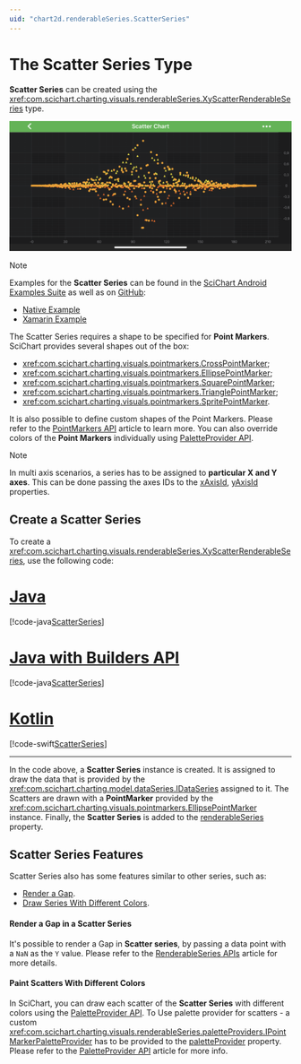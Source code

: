 ```yaml
---
uid: "chart2d.renderableSeries.ScatterSeries"
---
```


# The Scatter Series Type
**Scatter Series** can be created using the <xref:com.scichart.charting.visuals.renderableSeries.XyScatterRenderableSeries> type.

![Scatter Series Type](images/scatter-chart-example.png)

> [!NOTE] 
> Examples for the **Scatter Series** can be found in the [SciChart Android Examples Suite](https://www.scichart.com/examples/android-chart/) as well as on [GitHub](https://github.com/ABTSoftware/SciChart.Android.Examples):
> - [Native Example](https://www.scichart.com/example/android-scatter-chart-example/)
> - [Xamarin Example](https://www.scichart.com/example/xamarin-chart-scatter-chart-example/)

The Scatter Series requires a shape to be specified for **Point Markers**. SciChart provides several shapes out of the box:
- <xref:com.scichart.charting.visuals.pointmarkers.CrossPointMarker>; 
- <xref:com.scichart.charting.visuals.pointmarkers.EllipsePointMarker>; 
- <xref:com.scichart.charting.visuals.pointmarkers.SquarePointMarker>;
- <xref:com.scichart.charting.visuals.pointmarkers.TrianglePointMarker>;
- <xref:com.scichart.charting.visuals.pointmarkers.SpritePointMarker>.

It is also possible to define custom shapes of the Point Markers. Please refer to the [PointMarkers API](xref:chart2d.PointMarkerAPI) article to learn more. You can also override colors of the **Point Markers** individually using [PaletteProvider API](xref:chart2d.PaletteProviderAPI).

> [!NOTE] 
> In multi axis scenarios, a series has to be assigned to **particular X and Y axes**. This can be done passing the axes IDs to the [xAxisId](xref:com.scichart.charting.visuals.renderableSeries.IRenderableSeries.setXAxisId(java.lang.String)), [yAxisId](xref:com.scichart.charting.visuals.renderableSeries.IRenderableSeries.setYAxisId(java.lang.String)) properties.

## Create a Scatter Series
To create a <xref:com.scichart.charting.visuals.renderableSeries.XyScatterRenderableSeries>, use the following code:

# [Java](#tab/java)
[!code-java[ScatterSeries](../../../samples/sandbox/app/src/main/java/com/scichart/docsandbox/examples/java/series2d/ScatterSeries2D.java#Example)]
# [Java with Builders API](#tab/javaBuilder)
[!code-java[ScatterSeries](../../../samples/sandbox/app/src/main/java/com/scichart/docsandbox/examples/javaBuilder/series2d/ScatterSeries2D.java#Example)]
# [Kotlin](#tab/kotlin)
[!code-swift[ScatterSeries](../../../samples/sandbox/app/src/main/java/com/scichart/docsandbox/examples/kotlin/series2d/ScatterSeries2D.kt#Example)]
***

In the code above, a **Scatter Series** instance is created. It is assigned to draw the data that is provided by the <xref:com.scichart.charting.model.dataSeries.IDataSeries> assigned to it. The Scatters are drawn with a **PointMarker** provided by the <xref:com.scichart.charting.visuals.pointmarkers.EllipsePointMarker> instance. Finally, the **Scatter Series** is added to the [renderableSeries](xref:com.scichart.charting.visuals.ISciChartSurface.getRenderableSeries()) property.

## Scatter Series Features
Scatter Series also has some features similar to other series, such as:
- [Render a Gap](#render-a-gap-in-a-scatter-series).
- [Draw Series With Different Colors](#paint-scatters-with-different-colors).

#### Render a Gap in a Scatter Series
It's possible to render a Gap in **Scatter series**, by passing a data point with a `NaN` as the `Y` value. Please refer to the [RenderableSeries APIs](xref:chart2d.2DChartTypes#adding-a-gap-onto-a-renderableseries) article for more details.

#### Paint Scatters With Different Colors
In SciChart, you can draw each scatter of the **Scatter Series** with different colors using the [PaletteProvider API](xref:chart2d.PaletteProviderAPI). 
To Use palette provider for scatters - a custom <xref:com.scichart.charting.visuals.renderableSeries.paletteProviders.IPointMarkerPaletteProvider> has to be provided to the [paletteProvider](xref:com.scichart.charting.visuals.renderableSeries.IRenderableSeries.setPaletteProvider(com.scichart.charting.visuals.renderableSeries.paletteProviders.IPaletteProvider)) property. Please refer to the [PaletteProvider API](xref:chart2d.PaletteProviderAPI) article for more info.
